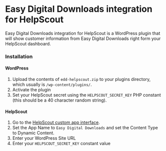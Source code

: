 Easy Digital Downloads integration for HelpScout
=============

Easy Digital Downloads integration for HelpScout is a WordPress plugin that will show customer information from Easy Digital Downloads right form your HelpScout dashboard.

### Installation

#### WordPress
1. Upload the contents of `edd-helpscout.zip` to your plugins directory, which usually is `/wp-content/plugins/`.
1. Activate the plugin
1. Set your HelpScout secret using the `HELPSCOUT_SECRET_KEY` PHP constant (this should be a 40 character random string).

#### HelpScout

1. Go to the [HelpScout custom app interface](https://secure.helpscout.net/apps/custom/).
1. Set the App Name to `Easy Digital Downloads` and set the Content Type to Dynamic Content.
1. Enter your WordPress Site URL
1. Enter your `HELPSCOUT_SECRET_KEY` constant value
